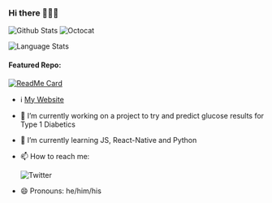 ### Hi there 👋👋👋
![Github Stats](https://github-readme-stats.vercel.app/api?username=dave-t-c&count_private=true&show_icons=true&include_all_commits=true)
![Octocat](https://user-images.githubusercontent.com/5713670/87202985-820dcb80-c2b6-11ea-9f56-7ec461c497c3.gif)

![Language Stats](https://github-readme-stats.vercel.app/api/top-langs/?username=dave-t-c&count_private=true&show_icons=true)

#### Featured Repo:
[![ReadMe Card](https://github-readme-stats.vercel.app/api/pin/?username=dave-t-c&repo=test-result)](https://github.com/anuraghazra/github-readme-stats)

- ℹ️ [My Website](https://www.dccompsci.com)
- 🔭 I’m currently working on a project to try and predict glucose results for Type 1 Diabetics
- 🌱 I’m currently learning JS, React-Native and Python
- 📫 How to reach me:

  ![Twitter](https://img.shields.io/twitter/follow/dccompsci?style=social)
  
- 😄 Pronouns: he/him/his
